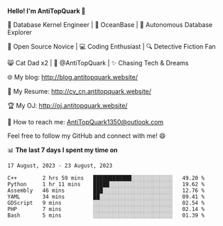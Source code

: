 
**Hello! I'm AntiTopQuark 👋**

🔧 Database Kernel Engineer | 🌊 OceanBase | 🤖 Autonomous Database Explorer

🌱 Open Source Novice | 💻 Coding Enthusiast | 🔍 Detective Fiction Fan

😸 Cat Dad x2 | 🎉 @AntiTopQuark | ✨ Chasing Tech & Dreams

🌐 My blog: http://blog.antitopquark.website/

📄 My Resume: http://cv_cn.antitopquark.website/

🏆 My OJ: http://oj.antitopquark.website/

📧 How to reach me: AntiTopQuark1350@outlook.com

Feel free to follow my GitHub and connect with me! 😄

📊 **The last 7 days I spent my time on** 

<!--START_SECTION:waka-->
```text
17 August, 2023 - 23 August, 2023

C++        2 hrs 59 mins   ████████████░░░░░░░░░░░░░   49.20 % 
Python     1 hr 11 mins    █████░░░░░░░░░░░░░░░░░░░░   19.62 % 
Assembly   46 mins         ███░░░░░░░░░░░░░░░░░░░░░░   12.76 % 
YAML       34 mins         ██░░░░░░░░░░░░░░░░░░░░░░░   09.41 % 
GDScript   9 mins          ░░░░░░░░░░░░░░░░░░░░░░░░░   02.54 % 
PHP        7 mins          ░░░░░░░░░░░░░░░░░░░░░░░░░   02.14 % 
Bash       5 mins          ░░░░░░░░░░░░░░░░░░░░░░░░░   01.39 %
```
<!--END_SECTION:waka-->


